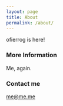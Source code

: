```yaml
---
layout: page
title: About
permalink: /about/
---
```


ofierrog is here!

### More Information

Me, again.

### Contact me

[me@me.me](mailto:me@me.me)
